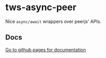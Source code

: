 # tws-async-peer

Nice `async/await` wrappers over peerjs' APIs.

## Docs
[Go to github pages for documentation](https://teawithsand.github.io/tws-async-peer)